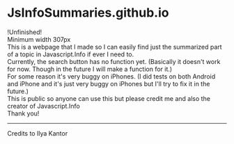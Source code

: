 # JsInfoSummaries.github.io
!Unfinished!
<br>
Minimum width 307px
<br>
This is a webpage that I made so I can easily find just the summarized part of a topic in Javascript.Info if ever I need to.
<br>
Currently, the search button has no function yet. (Basically it doesn't work for now. Though in the future I will make a function for it.)<br>
For some reason it's very buggy on iPhones. (I did tests on both Android and iPhone and it's just very buggy on iPhones but I'll try to fix it in the future.)<br>
This is public so anyone can use this but please credit me and also the creator of Javascript.Info
<br>
Thank you!
<hr>
Credits to Ilya Kantor
